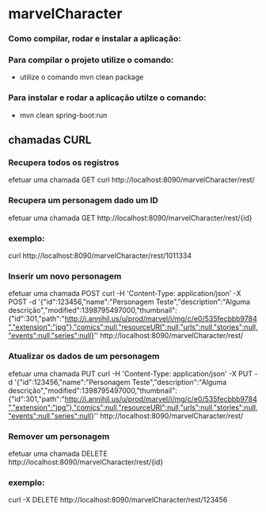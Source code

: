 # marvelCharacter

### Como compilar, rodar e instalar a aplicação:

### Para compilar o projeto utilize o comando:
- utilize o comando mvn clean package

### Para instalar e rodar a aplicação utilze o comando:
- mvn clean spring-boot:run


## chamadas CURL

### Recupera todos os registros
efetuar uma chamada GET
curl http://localhost:8090/marvelCharacter/rest/

### Recupera um personagem dado um ID
efetuar uma chamada GET
http://localhost:8090/marvelCharacter/rest/{id}

### exemplo:
curl http://localhost:8090/marvelCharacter/rest/1011334

### Inserir um novo personagem
efetuar uma chamada POST
curl -H 'Content-Type: application/json' -X POST -d '{"id":123456,"name":"Personagem Teste","description":"Alguma descrição","modified":1398795497000,"thumbnail":{"id":301,"path":"http://i.annihil.us/u/prod/marvel/i/mg/c/e0/535fecbbb9784","extension":"jpg"},"comics":null,"resourceURI":null,"urls":null,"stories":null,"events":null,"series":null}'' http://localhost:8090/marvelCharacter/rest/

### Atualizar os dados de um personagem
efetuar uma chamada PUT
curl -H 'Content-Type: application/json' -X PUT -d '{"id":123456,"name":"Personagem Teste","description":"Alguma descrição","modified":1398795497000,"thumbnail":{"id":301,"path":"http://i.annihil.us/u/prod/marvel/i/mg/c/e0/535fecbbb9784","extension":"jpg"},"comics":null,"resourceURI":null,"urls":null,"stories":null,"events":null,"series":null}'' http://localhost:8090/marvelCharacter/rest/

### Remover um personagem
efetuar uma chamada DELETE
http://localhost:8090/marvelCharacter/rest/{id}

### exemplo:
curl -X DELETE http://localhost:8090/marvelCharacter/rest/123456

